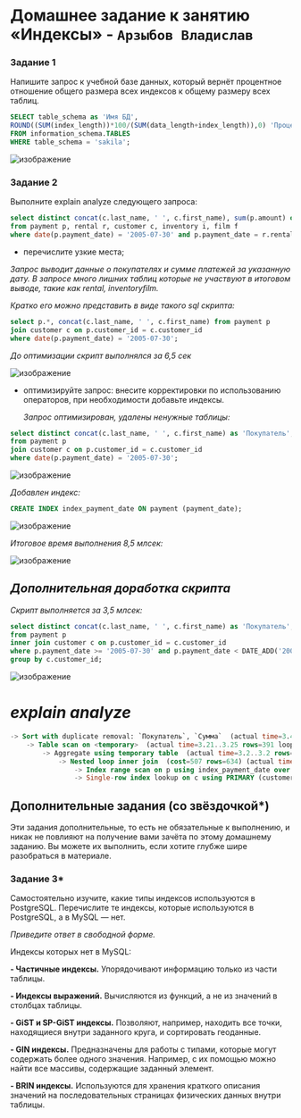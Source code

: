 # Домашнее задание к занятию «Индексы» - `Арзыбов Владислав`

### Задание 1

Напишите запрос к учебной базе данных, который вернёт процентное отношение общего размера всех индексов к общему размеру всех таблиц.
```sql
SELECT table_schema as 'Имя БД',
ROUND((SUM(index_length))*100/(SUM(data_length+index_length)),0) 'Процент'
FROM information_schema.TABLES
WHERE table_schema = 'sakila';
```

![изображение](https://github.com/user-attachments/assets/de31076e-cdc4-44be-894e-49e763868ae7)


### Задание 2

Выполните explain analyze следующего запроса:
```sql
select distinct concat(c.last_name, ' ', c.first_name), sum(p.amount) over (partition by c.customer_id, f.title)
from payment p, rental r, customer c, inventory i, film f
where date(p.payment_date) = '2005-07-30' and p.payment_date = r.rental_date and r.customer_id = c.customer_id and i.inventory_id = r.inventory_id
```
- перечислите узкие места;

*Запрос выводит данные о покупателях и сумме платежей за указанную дату. В запросе много лишних таблиц которые не участвуют в итоговом выводе, такие как rental, inventoryfilm.*

*Кратко его можно представить в виде такого sql скрипта:*

```sql
select p.*, concat(c.last_name, ' ', c.first_name) from payment p
join customer c on p.customer_id = c.customer_id
where date(p.payment_date) = '2005-07-30';
```

*До оптимизации скрипт выполнялся за 6,5 сек*

![изображение](https://github.com/user-attachments/assets/44374fea-2903-48e8-87b7-3be1d5dc4a9d)
 
- оптимизируйте запрос: внесите корректировки по использованию операторов, при необходимости добавьте индексы.

  *Запрос оптимизирован, удалены ненужные таблицы:*
  
```sql
select distinct concat(c.last_name, ' ', c.first_name) as 'Покупатель', sum(p.amount) over (partition by c.customer_id) as 'Сумма'
from payment p
join customer c on p.customer_id = c.customer_id
where date(p.payment_date) = '2005-07-30';
```

![изображение](https://github.com/user-attachments/assets/53e84e47-dca4-4923-b12d-93b9da1ae414)

  *Добавлен индекс:*

```sql
CREATE INDEX index_payment_date ON payment (payment_date);
```

![изображение](https://github.com/user-attachments/assets/23ea4beb-2f94-4f84-b203-eeabe6f9f905)

  *Итоговое время выполнения 8,5 млсек:*

  ![изображение](https://github.com/user-attachments/assets/bc3512ff-c226-4f9b-87ed-e2509545a4be)


## *Дополнительная доработка скрипта*

  *Скрипт выполняется за 3,5 млсек:*
  
```sql
select distinct concat(c.last_name, ' ', c.first_name) as 'Покупатель', sum(p.amount) as 'Сумма'
from payment p
inner join customer c on p.customer_id = c.customer_id
where p.payment_date >= '2005-07-30' and p.payment_date < DATE_ADD('2005-07-30', INTERVAL 1 DAY)
group by c.customer_id;
```

![изображение](https://github.com/user-attachments/assets/7d734282-9171-46ae-a338-4e579cf739e7)

# *explain analyze*
```sql
-> Sort with duplicate removal: `Покупатель`, `Сумма`  (actual time=3.42..3.46 rows=391 loops=1)
    -> Table scan on <temporary>  (actual time=3.21..3.25 rows=391 loops=1)
        -> Aggregate using temporary table  (actual time=3.2..3.2 rows=391 loops=1)
            -> Nested loop inner join  (cost=507 rows=634) (actual time=0.528..2.67 rows=634 loops=1)
                -> Index range scan on p using index_payment_date over ('2005-07-30 00:00:00' <= payment_date < '2005-07-31 00:00:00'), with index condition: ((p.payment_date >= TIMESTAMP'2005-07-30 00:00:00') and (p.payment_date < <cache>(('2005-07-30' + interval 1 day))))  (cost=286 rows=634) (actual time=0.516..1.5 rows=634 loops=1)
                -> Single-row index lookup on c using PRIMARY (customer_id=p.customer_id)  (cost=0.25 rows=1) (actual time=0.00168..0.00171 rows=1 loops=634)
```


## Дополнительные задания (со звёздочкой*)
Эти задания дополнительные, то есть не обязательные к выполнению, и никак не повлияют на получение вами зачёта по этому домашнему заданию. Вы можете их выполнить, если хотите глубже шире разобраться в материале.

### Задание 3*

Самостоятельно изучите, какие типы индексов используются в PostgreSQL. Перечислите те индексы, которые используются в PostgreSQL, а в MySQL — нет.

*Приведите ответ в свободной форме.*

Индексы которых нет в MySQL:

   **- Частичные индексы.** Упорядочивают информацию только из части таблицы.
    
   **- Индексы выражений.** Вычисляются из функций, а не из значений в столбцах таблицы.
    
   **- GiST и SP-GiST индексы.** Позволяют, например, находить все точки, находящиеся внутри заданного круга, и сортировать геоданные.
    
   **- GIN индексы.** Предназначены для работы с типами, которые могут содержать более одного значения. Например, с их помощью можно найти все массивы, содержащие заданный элемент.
    
   **- BRIN индексы.** Используются для хранения краткого описания значений на последовательных страницах физических данных внутри таблицы.


